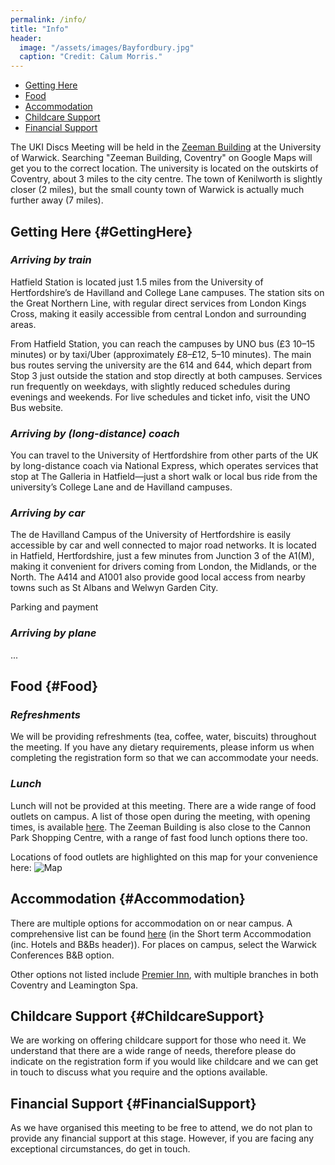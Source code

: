 ```yaml
---
permalink: /info/
title: "Info"
header: 
  image: "/assets/images/Bayfordbury.jpg"
  caption: "Credit: Calum Morris."
---
```


- [Getting Here](#GettingHere)
- [Food](#Food)
- [Accommodation](#Accommodation)
- [Childcare Support](#ChildcareSupport)
- [Financial Support](#FinancialSupport)

The UKI Discs Meeting will be held in the [Zeeman Building](https://campus.warwick.ac.uk//search/623c8859421e6f5928c0c794) at the University of Warwick. Searching "Zeeman Building, Coventry" on Google Maps will get you to the correct location. The university is located on the outskirts of Coventry, about 3 miles to the city centre. The town of Kenilworth is slightly closer (2 miles), but the small county town of Warwick is actually much further away (7 miles).

## Getting Here {#GettingHere}
### *Arriving by train*

Hatfield Station is located just 1.5 miles from the University of Hertfordshire’s de Havilland and College Lane campuses. The station sits on the Great Northern Line, with regular direct services from London Kings Cross, making it easily accessible from central London and surrounding areas.

From Hatfield Station, you can reach the campuses by UNO bus (£3 10–15 minutes) or by taxi/Uber (approximately £8–£12, 5–10 minutes). The main bus routes serving the university are the 614 and 644, which depart from Stop 3 just outside the station and stop directly at both campuses. Services run frequently on weekdays, with slightly reduced schedules during evenings and weekends. For live schedules and ticket info, visit the UNO Bus website.


### *Arriving by (long-distance) coach*

You can travel to the University of Hertfordshire from other parts of the UK by long-distance coach via National Express, which operates services that stop at The Galleria in Hatfield—just a short walk or local bus ride from the university’s College Lane and de Havilland campuses.

### *Arriving by car*

The de Havilland Campus of the University of Hertfordshire is easily accessible by car and well connected to major road networks. It is located in Hatfield, Hertfordshire, just a few minutes from Junction 3 of the A1(M), making it convenient for drivers coming from London, the Midlands, or the North. The A414 and A1001 also provide good local access from nearby towns such as St Albans and Welwyn Garden City. 

Parking and payment

### *Arriving by plane*

...

## Food {#Food}

### *Refreshments*
We will be providing refreshments (tea, coffee, water, biscuits) throughout the meeting. If you have any dietary requirements, please inform us when completing the registration form so that we can accommodate your needs.

### *Lunch*
Lunch will not be provided at this meeting. There are a wide range of food outlets on campus. A list of those open during the meeting, with opening times, is available [here](https://warwick.ac.uk/services/retail/openingtimes/upcoming-times). The Zeeman Building is also close to the Cannon Park Shopping Centre, with a range of fast food lunch options there too. 

Locations of food outlets are highlighted on this map for your convenience here: ![Map](../assets/images/Map.png)

## Accommodation {#Accommodation} 

There are multiple options for accommodation on or near campus. A comprehensive list can be found [here](https://warwick.ac.uk/services/accommodation/staff/offcampus/relocationservice/shorttermaccommodation/) (in the Short term Accommodation (inc. Hotels and B&Bs header)). For places on campus, select the Warwick Conferences B&B option.

Other options not listed include [Premier Inn](https://www.premierinn.com/gb/en/hotels/england/west-midlands/coventry.html), with multiple branches in both Coventry and Leamington Spa.

## Childcare Support {#ChildcareSupport}

We are working on offering childcare support for those who need it. We understand that there are a wide range of needs, therefore please do indicate on the registration form if you would like childcare and we can get in touch to discuss what you require and the options available.

## Financial Support {#FinancialSupport}
As we have organised this meeting to be free to attend, we do not plan to provide any financial support at this stage. However, if you are facing any exceptional circumstances, do get in touch.
